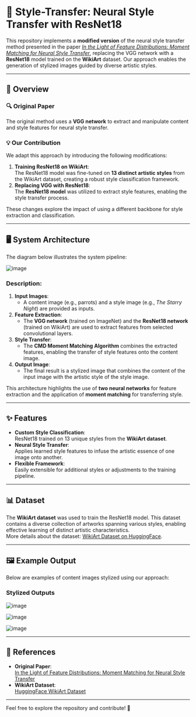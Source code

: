 # 🎨 Style-Transfer: Neural Style Transfer with ResNet18

This repository implements a **modified version** of the neural style transfer method presented in the paper [*In the Light of Feature Distributions: Moment Matching for Neural Style Transfer*](https://arxiv.org/abs/2103.07208), replacing the VGG network with a **ResNet18** model trained on the **WikiArt** dataset. Our approach enables the generation of stylized images guided by diverse artistic styles.

---

## 📖 Overview

### 🔍 Original Paper
The original method uses a **VGG network** to extract and manipulate content and style features for neural style transfer.

### 💡 Our Contribution
We adapt this approach by introducing the following modifications:
1. **Training ResNet18 on WikiArt**:  
   The ResNet18 model was fine-tuned on **13 distinct artistic styles** from the WikiArt dataset, creating a robust style classification framework.
2. **Replacing VGG with ResNet18**:  
   The **ResNet18 model** was utilized to extract style features, enabling the style transfer process.

These changes explore the impact of using a different backbone for style extraction and classification.

---

## 🖥️ System Architecture

The diagram below illustrates the system pipeline:

![image](https://github.com/user-attachments/assets/3e4fabe1-5c99-4fc2-8ac2-ffd5768680ae)

### Description:
1. **Input Images**:  
   - A content image (e.g., parrots) and a style image (e.g., *The Starry Night*) are provided as inputs.  
2. **Feature Extraction**:  
   - The **VGG network** (trained on ImageNet) and the **ResNet18 network** (trained on WikiArt) are used to extract features from selected convolutional layers.
3. **Style Transfer**:  
   - The **CMD Moment Matching Algorithm** combines the extracted features, enabling the transfer of style features onto the content image.
4. **Output Image**:  
   - The final result is a stylized image that combines the content of the input image with the artistic style of the style image.

This architecture highlights the use of **two neural networks** for feature extraction and the application of **moment matching** for transferring style.

---

## ✨ Features

- **Custom Style Classification**:  
  ResNet18 trained on 13 unique styles from the **WikiArt dataset**.
- **Neural Style Transfer**:  
  Applies learned style features to infuse the artistic essence of one image onto another.
- **Flexible Framework**:  
  Easily extensible for additional styles or adjustments to the training pipeline.

---

## 📊 Dataset

The **WikiArt dataset** was used to train the ResNet18 model. This dataset contains a diverse collection of artworks spanning various styles, enabling effective learning of distinct artistic characteristics.  
More details about the dataset: [WikiArt Dataset on HuggingFace](https://huggingface.co/datasets/huggan/wikiart).

---

## 🖼️ Example Output

Below are examples of content images stylized using our approach:


### Stylized Outputs
![image](https://github.com/user-attachments/assets/5fe9d6b9-3080-4af5-b084-af88ab5b7da2)

![image](https://github.com/user-attachments/assets/af7dc40c-6716-45ec-8c23-dbc04030eabd)

![image](https://github.com/user-attachments/assets/3d3ebb5c-9853-4204-86a0-8d93536a4b21)

---

## 📂 References

- **Original Paper**:  
  [In the Light of Feature Distributions: Moment Matching for Neural Style Transfer](https://arxiv.org/abs/XXXX)
- **WikiArt Dataset**:  
  [HuggingFace WikiArt Dataset](https://huggingface.co/datasets/huggan/wikiart)

---

Feel free to explore the repository and contribute! 🚀
